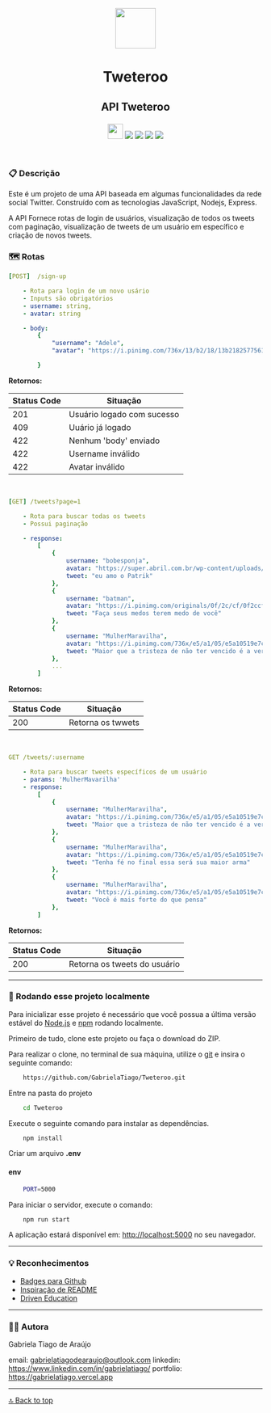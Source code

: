 <p align="center"><img src="https://images.emojiterra.com/google/android-11/512px/1f426.png" height="80px"/></p>

# <p align = "center">Tweteroo</p>

## <p align = "center">API Tweteroo</p>

<div align = "center">
   <img src="https://img.shields.io/badge/JavaScript-F7DF1E?style=for-the-badge&logo=javascript&logoColor=black" height="30px"/>
   <img src="https://img.shields.io/badge/Node.js-339933?style=for-the-badge&logo=nodedotjs&logoColor=white" heigth="30px"/>
   <img src="https://img.shields.io/badge/Express.js-000000?style=for-the-badge&logo=express&logoColor=white" heigth="30px"/>
   <img src="https://img.shields.io/badge/npm-CB3837?style=for-the-badge&logo=npm&logoColor=white" heigth="30px">
   <img src="https://img.shields.io/badge/prettier-1A2C34?style=for-the-badge&logo=prettier&logoColor=F7BA3E" heigth="30px"/>
</div>

$~$

### :clipboard: Descrição

Este é um projeto de uma API baseada em algumas funcionalidades da rede social Twitter. Construído com as tecnologias JavaScript, Nodejs, Express.

A API Fornece rotas de login de usuários, visualização de todos os tweets com paginação, visualização de tweets de um usuário em específico e criação de novos tweets.

### :world_map: Rotas

```yml
[POST]  /sign-up

    - Rota para login de um novo usário
    - Inputs são obrigatórios
    - username: string,
    - avatar: string

    - body:
        {
            "username": "Adele",
            "avatar": "https://i.pinimg.com/736x/13/b2/18/13b218257756135657857ce8f43daa58.jpg"

        }
```

**Retornos:**

| Status Code | Situação                   |
| ----------- | -------------------------- |
| 201         | Usuário logado com sucesso |
| 409         | Uuário já logado           |
| 422         | Nenhum 'body' enviado      |
| 422         | Username inválido          |
| 422         | Avatar inválido            |

$~$

```yml
[GET] /tweets?page=1

    - Rota para buscar todas os tweets
    - Possui paginação

    - response:
        [
            {
                username: "bobesponja",
                avatar: "https://super.abril.com.br/wp-content/uploads/2020/09/04-09_gato_SITE.jpg?quality=70&strip=info",
                tweet: "eu amo o Patrik"
            },
            {
                username: "batman",
                avatar: "https://i.pinimg.com/originals/0f/2c/cf/0f2ccffa34f17064ec57234d2d6c8b52.jpg",
                tweet: "Faça seus medos terem medo de você"
            },
            {
                username: "MulherMaravilha",
                avatar: "https://i.pinimg.com/736x/e5/a1/05/e5a10519e7cf7658171b7d957874455c.jpg",
                tweet: "Maior que a tristeza de não ter vencido é a vergonha de não ter lutado"
            },
            ...
        ]
```

**Retornos:**

| Status Code | Situação          |
| ----------- | ----------------- |
| 200         | Retorna os twwets |

$~$

```yml
GET /tweets/:username

    - Rota para buscar tweets específicos de um usuário
    - params: 'MulherMavarilha'
    - response:
        [
            {
                username: "MulherMaravilha",
                avatar: "https://i.pinimg.com/736x/e5/a1/05/e5a10519e7cf7658171b7d957874455c.jpg",
                tweet: "Maior que a tristeza de não ter vencido é a vergonha de não ter lutado"
            },
            {
                username: "MulherMaravilha",
                avatar: "https://i.pinimg.com/736x/e5/a1/05/e5a10519e7cf7658171b7d957874455c.jpg",
                tweet: "Tenha fé no final essa será sua maior arma"
            },
            {
                username: "MulherMaravilha",
                avatar: "https://i.pinimg.com/736x/e5/a1/05/e5a10519e7cf7658171b7d957874455c.jpg",
                tweet: "Você é mais forte do que pensa"
            },
        ]

```

**Retornos:**

| Status Code | Situação                     |
| ----------- | ---------------------------- |
| 200         | Retorna os tweets do usuário |

---

### :rocket: Rodando esse projeto localmente

Para inicializar esse projeto é necessário que você possua a última versão estável do [Node.js](https://nodejs.org/en/download) e [npm](https://www.npmjs.com/) rodando localmente.

Primeiro de tudo, clone este projeto ou faça o download do ZIP.

Para realizar o clone, no terminal de sua máquina, utilize o [git](https://git-scm.com/) e insira o seguinte comando:

```bash
    https://github.com/GabrielaTiago/Tweteroo.git
```

Entre na pasta do projeto

```bash
    cd Tweteroo
```

Execute o seguinte comando para instalar as dependências.

```bash
    npm install
```

Criar um arquivo **.env**

#### env

```bash
    PORT=5000
```

Para iniciar o servidor, execute o comando:

```bash
    npm run start
```

A aplicação estará disponível em: <http://localhost:5000> no seu navegador.

---

### :bulb: Reconhecimentos

- [Badges para Github](https://github.com/alexandresanlim/Badges4-README.md-Profile#-database-)
- [Inspiração de README](https://gist.github.com/luanalessa/7f98467a5ed62d00dcbde67d4556a1e4#file-readme-md)
- [Driven Education](https://www.driven.com.br)

---

### 👩‍🦱 Autora

Gabriela Tiago de Araújo

email: gabrielatiagodearaujo@outlook.com
linkedin: <https://www.linkedin.com/in/gabrielatiago/>
portfolio: <https://gabrielatiago.vercel.app>

---

[🔝 Back to top](#api-tweteroo)
